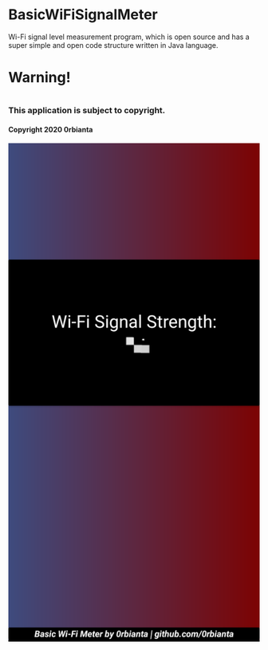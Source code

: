 # BasicWiFiSignalMeter

Wi-Fi signal level measurement program, which is open source and has a super simple and open code structure written in Java language.
<H1>Warning!<H1>
<H3>This application is subject to copyright.</H3>
<H4>Copyright 2020 0rbianta</H4>
  
  
<img src="picture(s)/wifiSignalMeter.png">
